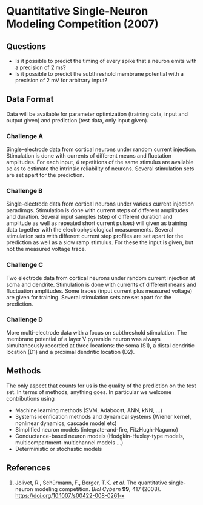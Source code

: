 # Quantitative Single-Neuron Modeling Competition (2007)

## Questions

- Is it possible to predict the timing of every spike that a neuron emits with a precision of 2 ms?
- Is it possible to predict the subthreshold membrane potential with a precision of 2 mV for arbitrary input?

## Data Format

Data will be available for parameter optimization (training data, input and output given) and prediction (test data, only input given).

### Challenge A 

Single-electrode data from cortical neurons under random current injection. Stimulation is done with currents of different means and fluctation amplitudes. For each input, 4 repetitions of the same stimulus are available so as to estimate the intrinsic reliability of neurons. Several stimulation sets are set apart for the prediction. 

### Challenge B

Single-electrode data from cortical neurons under various current injection paradimgs. Stimulation is done with current steps of different amplitudes and duration. Several input samples (step of different duration and amplitude as well as repeated short current pulses) will given as training data together with the electrophysiological measurements. Several stimulation sets with different current step profiles are set apart for the prediction as well as a slow ramp stimulus. For these the input is given, but not the measured voltage trace. 

### Challenge C

Two electrode data from cortical neurons under random current injection at soma and dendrite. 
Stimulation is done with currents of different means and fluctuation amplitudes. Some traces (input current plus measured voltage) are given for training. Several stimulation sets are set apart for the prediction. 

### Challenge D

More multi-electrode data with a focus on subthreshold stimulation. The membrane potential of a layer V pyramida neuron was always simultaneously recorded at three locations: the soma (S1), a distal dendritic location (D1) and a proximal dendritic location (D2). 

## Methods 

The only aspect that counts for us is the quality of the prediction on the test set. In terms of methods, anything goes. In particular we welcome contributions using

- Machine learning methods (SVM, Adaboost, ANN, kNN, ...)
- Systems idenfication methods and dynamical systems (Wiener kernel, nonlinear dynamics, cascade model etc)
- Simplified neuron models (integrate-and-fire, FitzHugh-Nagumo)
- Conductance-based neuron models (Hodgkin-Huxley-type models, multicompartment-multichannel models ...)
- Deterministic or stochastic models

## References 

1. Jolivet, R., Schürmann, F., Berger, T.K. *et al.* The quantitative single-neuron modeling competition. *Biol Cybern* **99,** 417 (2008). https://doi.org/10.1007/s00422-008-0261-x
